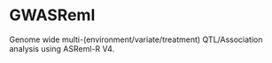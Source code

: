 # GWASReml

Genome wide multi-(environment/variate/treatment) QTL/Association analysis using ASReml-R V4.
